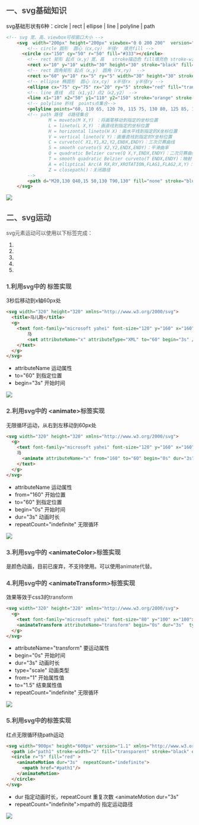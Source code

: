 ## <font style="color:rgb(77, 77, 77);">一、svg基础知识</font>
svg基础形状有6种：circle | rect | ellipse | line | polyline | path

```html
<!-- svg 宽、高、viewbox可视窗口大小 -->
	<svg  width="200px" height="200px" viewbox="0 0 200 200"  version="1.1" xmlns="http://www.w3.org/2000/svg">
		<!-- circle 圆形  圆心（cx,cy） 半径r  填充fill -->
	  <circle cx="150" cy="50" r="50" fill="#333"></circle>
		<!-- rect 矩形 起点（x,y）宽、高   stroke描边色 fill填充色 stroke-width描边线宽-->
		<rect x="10" y="10" width="30" height="30" stroke="black" fill="transparent" stroke-width="2"></rect>
		<!-- rect 圆角矩形 起点（x,y） 圆角（rx,ry)  -->
		<rect x="60" y="10" rx="5" ry="5" width="30" height="30" stroke="black" fill="transparent" stroke-width="2"/>
		<!-- ellipse 椭圆形  圆心（cx,cy） x半径rx  y半径ry -->
		<ellipse cx="75" cy="75" rx="20" ry="5" stroke="red" fill="transparent" stroke-width="2"/>
		<!-- line 直线  点1（x1,y1）点2（x2,y2） -->
		<line x1="10" x2="50" y1="110" y2="150" stroke="orange" stroke-width="2"/>
		<!-- polyline 折线  points点集合-->
		<polyline points="60, 110 65, 120 70, 115 75, 130 80, 125 85, 140 90, 135 95, 150 100, 145"  stroke="red" />
		<!-- path 路径  d路径集合  
				M = moveto(M X,Y) ：将画笔移动到指定的坐标位置
				L = lineto(L X,Y) ：画直线到指定的坐标位置
				H = horizontal lineto(H X)：画水平线到指定的X坐标位置
				V = vertical lineto(V Y)：画垂直线到指定的Y坐标位置
				C = curveto(C X1,Y1,X2,Y2,ENDX,ENDY)：三次贝赛曲线
				S = smooth curveto(S X2,Y2,ENDX,ENDY)：平滑曲率
				Q = quadratic Belzier curve(Q X,Y,ENDX,ENDY)：二次贝赛曲线
				T = smooth quadratic Belzier curveto(T ENDX,ENDY)：映射
				A = elliptical Arc(A RX,RY,XROTATION,FLAG1,FLAG2,X,Y)：弧线
				Z = closepath()：关闭路径
		-->
		<path d="M20,130 Q40,15 50,130 T90,130" fill="none" stroke="blue" stroke-width="2"/>
	</svg>
```

![](https://cdn.nlark.com/yuque/0/2024/svg/1460947/1722839304679-03fb16eb-36fd-4661-aa66-4a711aa353c4.svg)

## <font style="color:rgb(77, 77, 77);">二、svg运动</font>
<font style="color:rgb(77, 77, 77);">svg元素运动可以使用以下标签完成：</font>

1. <font style="color:rgb(51, 51, 51);"><set></font>
2. <font style="color:rgb(51, 51, 51);"><animate></font>
3. <font style="color:rgb(51, 51, 51);"><animateColor></font>
4. <font style="color:rgb(51, 51, 51);"><animateTransform></font>
5. <font style="color:rgb(51, 51, 51);"><animateMotion></font>

<font style="color:rgb(77, 77, 77);"></font>

### <font style="color:rgb(77, 77, 77);">1.利用</font><font style="color:rgb(77, 77, 77);">svg中的</font><font style="color:rgb(77, 77, 77);"> <set>标签实现</font>
3秒后移动到x轴60px处

```html
<svg width="320" height="320" xmlns="http://www.w3.org/2000/svg">
  <title>马儿跑</title>
  <g> 
    <text font-family="microsoft yahei" font-size="120" y="160" x="160">
		马
	    <set attributeName="x" attributeType="XML" to="60" begin="3s" />
	</text>
  </g>
</svg>
```

+ attributeName 运动属性
+ to="60" 到指定位置
+ begin="3s" 开始时间

![](https://cdn.nlark.com/yuque/0/2024/svg/1460947/1722836251328-82d046dc-ae29-487d-9b81-789acec48273.svg)

### <font style="color:rgb(77, 77, 77);">2.利用</font><font style="color:rgb(77, 77, 77);">svg中的</font><font style="color:rgb(77, 77, 77);"> <</font><font style="color:rgb(51, 51, 51);">animate</font><font style="color:rgb(77, 77, 77);">>标签实现</font>
无限循环运动，从右到左移动到60px处

```html
<svg width="320" height="320" xmlns="http://www.w3.org/2000/svg">
  <g> 
    <text font-family="microsoft yahei" font-size="120" y="160" x="160">
    马
      <animate attributeName="x" from="160" to="60" begin="0s" dur="3s" repeatCount="indefinite" />
    </text>
  </g>
</svg>
```

+ attributeName 运动属性
+ from="160" 开始位置
+ to="60" 到指定位置
+ begin="0s" 开始时间
+ dur="3s" 动画时长
+  repeatCount="indefinite"  无限循环

![](https://cdn.nlark.com/yuque/0/2024/svg/1460947/1722836210452-b0eabe51-d434-4aaa-a84e-63f0df3b07a0.svg)

### <font style="color:rgb(77, 77, 77);">3.利用</font><font style="color:rgb(77, 77, 77);">svg中的</font><font style="color:rgb(77, 77, 77);"> <</font><font style="color:rgb(51, 51, 51);">animateColor</font><font style="color:rgb(77, 77, 77);">>标签实现</font>
是颜色动画，目前已废弃，不支持使用。可以使用<font style="color:rgb(51, 51, 51);">animate代替。</font>

<font style="color:rgb(51, 51, 51);"></font>

### <font style="color:rgb(77, 77, 77);">4.利用</font><font style="color:rgb(77, 77, 77);">svg中的</font><font style="color:rgb(77, 77, 77);"> <</font><font style="color:rgb(51, 51, 51);">animateTransform</font><font style="color:rgb(77, 77, 77);">>标签实现</font>
效果等效于css3的<font style="color:rgb(51, 51, 51);">transform</font>

```html
<svg width="320" height="320" xmlns="http://www.w3.org/2000/svg">
  <g> 
    <text font-family="microsoft yahei" font-size="80" y="100" x="100">马</text>
    <animateTransform attributeName="transform" begin="0s" dur="3s"  type="scale" from="1" to="1.5" repeatCount="indefinite"/>
  </g>
</svg>
```

+ attributeName="transform"  要运动属性
+ begin="0s" 开始时间
+ dur="3s"  动画时长
+ type="scale"  动画类型
+ from="1"  开始属性值
+ to="1.5"  结束属性值
+ repeatCount="indefinite" 无限循环

![](https://cdn.nlark.com/yuque/0/2024/svg/1460947/1722836541153-8c19f517-54fe-4cbd-843e-3134113a7665.svg)

### <font style="color:rgb(77, 77, 77);">5.利用svg中的</font>**<font style="color:rgb(77, 77, 77);"><animateMotion></font>**<font style="color:rgb(77, 77, 77);">标签实现</font>
红点无限循环绕path运动

```html
<svg width="900px" height="600px" version="1.1" xmlns="http://www.w3.org/2000/svg">
  <path id="path1" stroke-width="2" fill="transparent" stroke="black" d="m289.77678,224.0641c-34,-14.79094 -285,-17.79094 -286,-106.50871c-1,-88.71777 415.99999,-110.3554 434.99999,-111.3554c19,-1 461.99999,9.12196 461.99999,101.42509c0,92.30313 -355,118.64808 -371,127.74564c-16,9.09756 -74,41.99652 -80,102.82927" />
  <circle r="5" fill="red" >
    <animateMotion dur="3s"  repeatCount="indefinite">
      <mpath href="#path1"/>
    </animateMotion>
  </circle>
</svg>
```

+ dur 指定动画时长，repeatCount 重复次数  <animateMotion dur="3s"  
+ repeatCount="indefinite">mpath的 指定运动路径  <mpath href="#path1"/>



![](https://cdn.nlark.com/yuque/0/2024/svg/1460947/1722836938863-1854c63e-8d50-4cd2-83ea-83afe78aa53b.svg)





